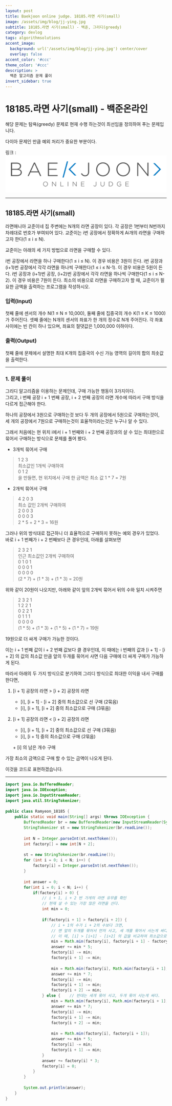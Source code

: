 ```yaml
---
layout: post
title: Baekjoon online judge. 18185.라면 사기(small)
image: /assets/img/blog/jj-ying.jpg
subtitle: 18185.라면 사기(small) - 백준, 그리디(greedy)
category: devlog
tags: algorithmsolutions
accent_image: 
  background: url('/assets/img/blog/jj-ying.jpg') center/cover
  overlay: false
accent_color: '#ccc'
theme_color: '#ccc'
description: >
  백준 알고리즘 문제 풀이
invert_sidebar: true
---
```


# 18185.라면 사기(small) - 백준온라인

해당 문제는 탐욕(greedy) 문제로 현재 수행 하는것이 최선임을 정의하여 푸는 문제입니다.

다이아 문제인 만큼 예외 처리가 중요한 부분이다.

링크 :
[![image](/assets/img/algo_img/baekjoon_logo.png)](https://www.acmicpc.net/problem/18185)

---

## 18185\.라면 사기(small)

라면매니아 교준이네 집 주변에는 N개의 라면 공장이 있다. 각 공장은 1번부터 N번까지 차례대로 번호가 부여되어 있다. 교준이는 i번 공장에서 정확하게 Ai개의 라면을 구매하고자 한다(1 ≤ i ≤ N).

교준이는 아래의 세 가지 방법으로 라면을 구매할 수 있다.

i번 공장에서 라면을 하나 구매한다(1 ≤ i ≤ N). 이 경우 비용은 3원이 든다.
i번 공장과 (i+1)번 공장에서 각각 라면을 하나씩 구매한다(1 ≤ i ≤ N-1). 이 경우 비용은 5원이 든다.
i번 공장과 (i+1)번 공장, (i+2)번 공장에서 각각 라면을 하나씩 구매한다(1 ≤ i ≤ N-2). 이 경우 비용은 7원이 든다.
최소의 비용으로 라면을 구매하고자 할 때, 교준이가 필요한 금액을 출력하는 프로그램을 작성하시오.

### 입력(Input)

첫째 줄에 센서의 개수 N(1 ≤ N ≤ 10,000), 둘째 줄에 집중국의 개수 K(1 ≤ K ≤ 1000)가 주어진다. 셋째 줄에는 N개의 센서의 좌표가 한 개의 정수로 N개 주어진다. 각 좌표 사이에는 빈 칸이 하나 있으며, 좌표의 절댓값은 1,000,000 이하이다.

### 출력(Output)

첫째 줄에 문제에서 설명한 최대 K개의 집중국의 수신 가능 영역의 길이의 합의 최솟값을 출력한다.

---

### 1\. 문제 풀이
그리디 알고리즘을 이용하는 문제인데, 구매 가능한 행동이 3가지이다. <br>
그리고, i 번째 공장 i + 1 번째 공장, i + 2 번째 공장의 라면 개수에 따라서 구매 방식을 다르게 접근해야 한다. <br>

하나의 공장에서 3원으로 구매하는것 보다 두 개의 공장에서 5원으로 구매하는것이, <br>
세 개의 공장에서 7원으로 구매하는것이 효율적이라는것은 누구나 알 수 있다. <br>

그래서 처음에는 현 위치 i에서 i + 1 번째와 i + 2 번째 공장과의 살 수 있는 최대한으로 묶어서 구매하는 방식으로 문제를 풀어 봤다.

 - 3개씩 묶어서 구매
> 1 2 3 <br>
> 최소값인 1개씩 구매하여 <br>
> 0 1 2 <br>
> 을 만들면, 현 위치에서 구매 한 금액은 최소 값 1 * 7 = 7원 <br>

 - 2개씩 묶어서 구매
> 4 2 0 3 <br>
> 최소 값인 2개씩 구매하여 <br>
> 2 0 0 3 <br>
> 0 0 0 3 <br>
> 2 * 5 + 2 * 3 = 16원


그러나 위의 방식대로 접근하니 더 효율적으로 구매하지 못하는 예외 경우가 있었다. <br>
바로 i + 1 번째가 i + 2 번째보다 큰 경우인데, 아래를 살펴보면

> 2 3 2 1 <br>
> 인근 최소값인 2개씩 구매하여 <br>
> 0 1 0 1 <br>
> 0 0 0 1 <br>
> 0 0 0 0 <br>
> (2 * 7) + (1 * 3) + (1 * 3) = 20원 <br>

위와 같이 20원이 나오지만, 아래와 같이 앞의 2개씩 묶어서 뒤의 수와 일치 시켜주면
> 2 3 2 1 <br>
> 1 2 2 1 <br>
> 0 2 2 1 <br>
> 0 1 1 1 <br>
> 0 0 0 0 <br>
> (1 * 5) + (1 * 3) + (1 * 5) + (1 * 7) = 19원

19원으로 더 싸게 구매가 가능한 것이다. <br>

이는 i + 1 번째 값이 i + 2 번째 값보다 클 경우인데, 이 때에는 i 번째의 값과 [i + 1] - [i + 2] 의 값의 최소값 만큼 앞의 두개를 묶어서 사면 다음 구매에 더 싸게 구매가 가능하게 된다.

따라서 아래의 두 가지 방식으로 분기하여 그리디 방식으로 최대한 이익을 내서 구매를 한다면,

1) [i + 1] 공장의 라면 > [i + 2] 공장의 라면
    - [i], [i + 1] - [i + 2] 중의 최소값으로 선 구매 (2묶음)
    - [i], [i + 1], [i + 2] 중의 최소값으로 구매 (3묶음)
2) [i + 1] 공장의 라면 < [i + 2] 공장의 라면
    - [i], [i + 1], [i + 2] 중의 최소값으로 선 구매 (3묶음)
    - [i], [i + 1] 중의 최소값으로 구매 (2묶음)

    \+ [i] 의 남은 개수 구매

가장 최소의 금액으로 구매 할 수 있는 금액이 나오게 된다.


이것을 코드로 표현하겠습니다.

---

```java
import java.io.BufferedReader;
import java.io.IOException;
import java.io.InputStreamReader;
import java.util.StringTokenizer;

public class Ramyeon_18185 {
    public static void main(String[] args) throws IOException {
        BufferedReader br = new BufferedReader(new InputStreamReader(System.in));
        StringTokenizer st = new StringTokenizer(br.readLine());

        int N = Integer.parseInt(st.nextToken());
        int factory[] = new int[N + 2];

        st = new StringTokenizer(br.readLine());
        for (int i = 0; i < N; i++) {
            factory[i] = Integer.parseInt(st.nextToken());
        }

        int answer = 0;
        for(int i = 0; i < N; i++) {
            if(factory[i] > 0) {
                // i + 1, i + 2 번 가게의 라면 유무를 확인
                // 현재 살 수 있는 가장 많은 라면을 산다.
                int min = 0;

                if(factory[i + 1] > factory[i + 2]) {
                    // i + 1의 수가 i + 2의 수보다 크면,
                    // 맨 앞의 두개를 묶어서 먼저 사고, 세 개를 묶어서 사는게 싸다.
                    // 이 때, [i] > [i+1] - [i+2] 의 값을 비교하여 최소값으로 구매
                    min = Math.min(factory[i], factory[i + 1] - factory[i + 2]);
                    answer += min * 5;
                    factory[i] -= min;
                    factory[i + 1] -= min;

                    min = Math.min(factory[i], Math.min(factory[i + 1], factory[i + 2]));
                    answer += min * 7;
                    factory[i] -= min;
                    factory[i + 1] -= min;
                    factory[i + 2] -= min;
                } else {    // 반대는 세개 묶어 사고, 두개 묶어 사는게 싸다.
                    min = Math.min(factory[i], Math.min(factory[i + 1], factory[i + 2]));
                    answer += min * 7;
                    factory[i] -= min;
                    factory[i + 1] -= min;
                    factory[i + 2] -= min;

                    min = Math.min(factory[i], factory[i + 1]);
                    answer += min * 5;
                    factory[i] -= min;
                    factory[i + 1] -= min;
                }
                answer += factory[i] * 3;
                factory[i] = 0;
            }
        }

        System.out.println(answer);
    }
}

```